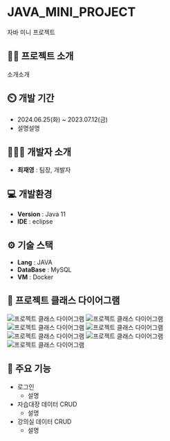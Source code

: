 # JAVA_MINI_PROJECT
자바 미니 프로젝트
## 👨‍🏫 프로젝트 소개
소개소개

## ⏲️ 개발 기간 
- 2024.06.25(화) ~ 2023.07.12(금)
- 설명설명
  
## 🧑‍🤝‍🧑 개발자 소개 
- **최재영** : 팀장, 개발자

## 💻 개발환경
- **Version** : Java 11
- **IDE** : eclipse

## ⚙️ 기술 스택
- **Lang** : JAVA
- **DataBase** : MySQL
- **VM** : Docker

## 📝 프로젝트 클래스 다이어그램
![프로젝트 클래스 다이어그램](https://github.com/Developer-Choi-Jae-Young/JavaProject/blob/d5f5272d968d9643d2215e0424714b53740facb6/1_java/ClassDiagram/ClassDiagram_Control.png)
![프로젝트 클래스 다이어그램](https://github.com/Developer-Choi-Jae-Young/JavaProject/blob/d5f5272d968d9643d2215e0424714b53740facb6/1_java/ClassDiagram/ClassDiagram_DAO.png)
![프로젝트 클래스 다이어그램](https://github.com/Developer-Choi-Jae-Young/JavaProject/blob/d5f5272d968d9643d2215e0424714b53740facb6/1_java/ClassDiagram/ClassDiagram_Database.png)
![프로젝트 클래스 다이어그램](https://github.com/Developer-Choi-Jae-Young/JavaProject/blob/d5f5272d968d9643d2215e0424714b53740facb6/1_java/ClassDiagram/ClassDiagram_ETC.png)
![프로젝트 클래스 다이어그램](https://github.com/Developer-Choi-Jae-Young/JavaProject/blob/d5f5272d968d9643d2215e0424714b53740facb6/1_java/ClassDiagram/ClassDiagram_Model.png)
![프로젝트 클래스 다이어그램](https://github.com/Developer-Choi-Jae-Young/JavaProject/blob/d5f5272d968d9643d2215e0424714b53740facb6/1_java/ClassDiagram/ClassDiagram_View.png)
![프로젝트 클래스 다이어그램](https://github.com/Developer-Choi-Jae-Young/JavaProject/blob/d5f5272d968d9643d2215e0424714b53740facb6/1_java/ClassDiagram/ClassDiagram_Run.png)

## 📌 주요 기능
- 로그인
  - 설명
- 자습대장 데이터 CRUD
   - 설명
- 강의실 데이터 CRUD
    - 설명
